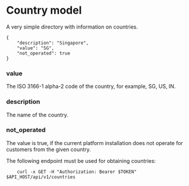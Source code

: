 # Country model

A very simple directory with information on countries.

```
{
    "description": "Singapore",
    "value": "SG",
    "not_operated": true
}
```

### value

The ISO 3166-1 alpha-2 code of the country, for example, SG, US, IN.

### description

The name of the country.


### not_operated

The value is true, if the current platform installation does not operate for customers from the given country.


The following endpoint must be used for obtaining countries:

```
    curl -x GET -H "Authorization: Bearer $TOKEN"  $API_HOST/api/v1/countries
```
